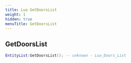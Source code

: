 ```yaml
---
title: Lua GetDoorsList
weight: 1
hidden: true
menuTitle: GetDoorsList
---
```

## GetDoorsList
```lua
EntityList:GetDoorsList(); -- unknown - Lua_Doors_List
```
